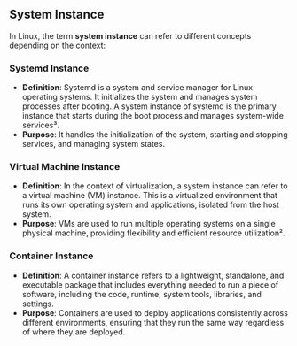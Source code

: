 ## System Instance

In Linux, the term **system instance** can refer to different concepts depending on the context:

### **Systemd Instance**
- **Definition**: Systemd is a system and service manager for Linux operating systems. It initializes the system and manages system processes after booting. A system instance of systemd is the primary instance that starts during the boot process and manages system-wide services³.
- **Purpose**: It handles the initialization of the system, starting and stopping services, and managing system states.

### **Virtual Machine Instance**
- **Definition**: In the context of virtualization, a system instance can refer to a virtual machine (VM) instance. This is a virtualized environment that runs its own operating system and applications, isolated from the host system.
- **Purpose**: VMs are used to run multiple operating systems on a single physical machine, providing flexibility and efficient resource utilization².

### **Container Instance**
- **Definition**: A container instance refers to a lightweight, standalone, and executable package that includes everything needed to run a piece of software, including the code, runtime, system tools, libraries, and settings.
- **Purpose**: Containers are used to deploy applications consistently across different environments, ensuring that they run the same way regardless of where they are deployed.
